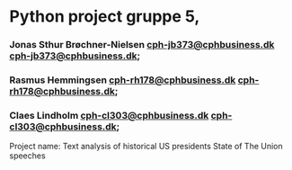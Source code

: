 # Python project gruppe 5, 
### Jonas Sthur Brøchner-Nielsen cph-jb373@cphbusiness.dk <cph-jb373@cphbusiness.dk>;
### Rasmus Hemmingsen cph-rh178@cphbusiness.dk <cph-rh178@cphbusiness.dk>;
### Claes Lindholm cph-cl303@cphbusiness.dk <cph-cl303@cphbusiness.dk>;

Project name: 
Text analysis of historical US presidents State of The Union speeches

